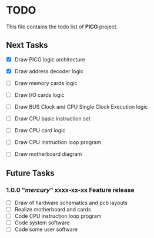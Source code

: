 # TODO
This file contains the todo list of **PICO** project.


## Next Tasks
- [x] Draw PICO logic architecture
- [x] Draw address decoder logic
- [ ] Draw memory cards logic
- [ ] Draw I/O cards logic
- [ ] Draw BUS Clock and CPU Single Clock Execution logic
- [ ] Draw CPU basic instruction set
- [ ] Draw CPU card logic
- [ ] Draw CPU instruction loop program
- [ ] Draw motherboard diagram


## Future Tasks

### 1.0.0 "*mercury*" xxxx-xx-xx Feature release
- [ ] Draw of hardware schematics and pcb layouts
- [ ] Realize motherboard and cards
- [ ] Code CPU instruction loop program
- [ ] Code system software
- [ ] Code some user software
